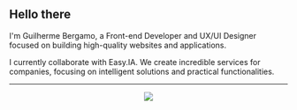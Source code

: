 ## Hello there

<p>I'm Guilherme Bergamo, a Front-end Developer and UX/UI Designer focused on building high-quality websites and applications.</p>

<p>I currently collaborate with Easy.IA. We create incredible services for companies, focusing on intelligent solutions and practical functionalities.</p>

---

<p align="center">
  <a href="https://skillicons.dev">
    <img src="https://skillicons.dev/icons?i=react,typescript,next,vite,tailwind,sass,figma,vercel,firebase" />
  </a>
</p>

